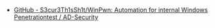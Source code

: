 
- [GitHub - S3cur3Th1sSh1t/WinPwn: Automation for internal Windows Penetrationtest / AD-Security](https://github.com/S3cur3Th1sSh1t/WinPwn)
